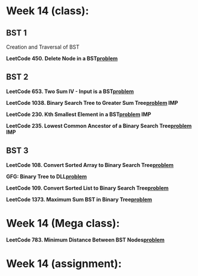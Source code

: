 # Week 14 (class):

## BST 1

Creation and Traversal of BST <br/>

**LeetCode 450. Delete Node in a BST[problem](https://leetcode.com/problems/delete-node-in-a-bst/)**

## BST 2

**LeetCode 653. Two Sum IV - Input is a BST[problem](https://leetcode.com/problems/two-sum-iv-input-is-a-bst/)**

**LeetCode 1038. Binary Search Tree to Greater Sum Tree[problem](https://leetcode.com/problems/binary-search-tree-to-greater-sum-tree/) IMP**

**LeetCode 230. Kth Smallest Element in a BST[problem](https://leetcode.com/problems/kth-smallest-element-in-a-bst/) IMP**

**LeetCode 235. Lowest Common Ancestor of a Binary Search Tree[problem](https://leetcode.com/problems/lowest-common-ancestor-of-a-binary-search-tree/) IMP**

## BST 3

**LeetCode 108. Convert Sorted Array to Binary Search Tree[problem](https://leetcode.com/problems/convert-sorted-array-to-binary-search-tree/)**

**GFG: Binary Tree to DLL[problem](https://www.geeksforgeeks.org/problems/binary-tree-to-dll/1)**

**LeetCode 109. Convert Sorted List to Binary Search Tree[problem](https://leetcode.com/problems/convert-sorted-list-to-binary-search-tree/)**

**LeetCode 1373. Maximum Sum BST in Binary Tree[problem](https://leetcode.com/problems/maximum-sum-bst-in-binary-tree/)**

# Week 14 (Mega class):

**LeetCode 783. Minimum Distance Between BST Nodes[problem](https://leetcode.com/problems/minimum-distance-between-bst-nodes/)**

# Week 14 (assignment):
